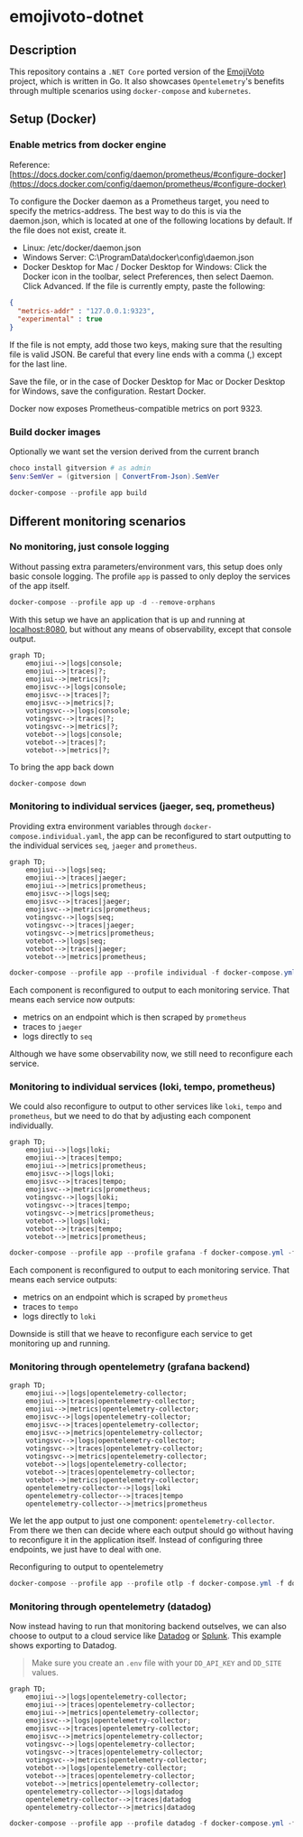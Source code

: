 # emojivoto-dotnet

## Description

This repository contains a `.NET Core` ported version of the [EmojiVoto](https://github.com/BuoyantIO/emojivoto) project, which is written in Go. It also showcases `Opentelemetry`'s benefits through multiple scenarios using `docker-compose` and `kubernetes`.

## Setup (Docker)

### Enable metrics from docker engine

Reference: [https://docs.docker.com/config/daemon/prometheus/#configure-docker](https://docs.docker.com/config/daemon/prometheus/#configure-docker)

To configure the Docker daemon as a Prometheus target, you need to specify the metrics-address. The best way to do this is via the daemon.json, which is located at one of the following locations by default. If the file does not exist, create it.

* Linux: /etc/docker/daemon.json
* Windows Server: C:\ProgramData\docker\config\daemon.json
* Docker Desktop for Mac / Docker Desktop for Windows: Click the Docker icon in the toolbar, select Preferences, then select Daemon. Click Advanced.
If the file is currently empty, paste the following:

```json
{
  "metrics-addr" : "127.0.0.1:9323",
  "experimental" : true
}
```

If the file is not empty, add those two keys, making sure that the resulting file is valid JSON. Be careful that every line ends with a comma (,) except for the last line.

Save the file, or in the case of Docker Desktop for Mac or Docker Desktop for Windows, save the configuration. Restart Docker.

Docker now exposes Prometheus-compatible metrics on port 9323.

### Build docker images

Optionally we want set the version derived from the current branch

```powershell
choco install gitversion # as admin
$env:SemVer = (gitversion | ConvertFrom-Json).SemVer
```

```powershell
docker-compose --profile app build
```

## Different monitoring scenarios

### No monitoring, just console logging

Without passing extra parameters/environment vars, this setup does only basic console logging.
The profile `app` is passed to only deploy the services of the app itself.

```powershell
docker-compose --profile app up -d --remove-orphans
```

With this setup we have an application that is up and running at [localhost:8080](http://localhost:8080),
but without any means of observability, except that console output.

```mermaid
graph TD;
    emojiui-->|logs|console;
    emojiui-->|traces|?;
    emojiui-->|metrics|?;
    emojisvc-->|logs|console;
    emojisvc-->|traces|?;
    emojisvc-->|metrics|?;
    votingsvc-->|logs|console;
    votingsvc-->|traces|?;
    votingsvc-->|metrics|?;
    votebot-->|logs|console;
    votebot-->|traces|?;
    votebot-->|metrics|?;
```

To bring the app back down

```powershell
docker-compose down
```

### Monitoring to individual services (jaeger, seq, prometheus)

Providing extra environment variables through `docker-compose.individual.yaml`, the app can be reconfigured to start outputting to the individual services `seq`, `jaeger` and `prometheus`.

```mermaid
graph TD;
    emojiui-->|logs|seq;
    emojiui-->|traces|jaeger;
    emojiui-->|metrics|prometheus;
    emojisvc-->|logs|seq;
    emojisvc-->|traces|jaeger;
    emojisvc-->|metrics|prometheus;
    votingsvc-->|logs|seq;
    votingsvc-->|traces|jaeger;
    votingsvc-->|metrics|prometheus;
    votebot-->|logs|seq;
    votebot-->|traces|jaeger;
    votebot-->|metrics|prometheus;
```

```powershell
docker-compose --profile app --profile individual -f docker-compose.yml -f docker-compose.individual.yaml up -d --remove-orphans
```

Each component is reconfigured to output to each monitoring service. That means each service now outputs:

* metrics on an endpoint which is then scraped by `prometheus`
* traces to `jaeger`
* logs directly to `seq`

Although we have some observability now, we still need to reconfigure each service.

### Monitoring to individual services (loki, tempo, prometheus)

We could also reconfigure to output to other services like `loki`, `tempo` and `prometheus`, but we need to do that by adjusting each component individually.

```mermaid
graph TD;
    emojiui-->|logs|loki;
    emojiui-->|traces|tempo;
    emojiui-->|metrics|prometheus;
    emojisvc-->|logs|loki;
    emojisvc-->|traces|tempo;
    emojisvc-->|metrics|prometheus;
    votingsvc-->|logs|loki;
    votingsvc-->|traces|tempo;
    votingsvc-->|metrics|prometheus;
    votebot-->|logs|loki;
    votebot-->|traces|tempo;
    votebot-->|metrics|prometheus;
```

```powershell
docker-compose --profile app --profile grafana -f docker-compose.yml -f docker-compose.individual-grafana.yaml up -d --remove-orphans
```

Each component is reconfigured to output to each monitoring service. That means each service outputs:

* metrics on an endpoint which is scraped by `prometheus`
* traces to `tempo`
* logs directly to `loki`

Downside is still that we heave to reconfigure each service to get monitoring up and running.

### Monitoring through opentelemetry (grafana backend)

```mermaid
graph TD;
    emojiui-->|logs|opentelemetry-collector;
    emojiui-->|traces|opentelemetry-collector;
    emojiui-->|metrics|opentelemetry-collector;
    emojisvc-->|logs|opentelemetry-collector;
    emojisvc-->|traces|opentelemetry-collector;
    emojisvc-->|metrics|opentelemetry-collector;
    votingsvc-->|logs|opentelemetry-collector;
    votingsvc-->|traces|opentelemetry-collector;
    votingsvc-->|metrics|opentelemetry-collector;
    votebot-->|logs|opentelemetry-collector;
    votebot-->|traces|opentelemetry-collector;
    votebot-->|metrics|opentelemetry-collector;
    opentelemetry-collector-->|logs|loki
    opentelemetry-collector-->|traces|tempo
    opentelemetry-collector-->|metrics|prometheus
```

We let the app output to just one component: `opentelemetry-collector`. From there we then can decide where each output should go without
having to reconfigure it in the application itself. Instead of configuring three endpoints, we just have to deal with one.

Reconfiguring to output to opentelemetry

```powershell
docker-compose --profile app --profile otlp -f docker-compose.yml -f docker-compose.otlp.yaml up -d --remove-orphans
```

### Monitoring through opentelemetry (datadog)

Now instead having to run that monitoring backend outselves, we can also choose to output to a cloud service like [Datadog](https://datadoghq.com) or [Splunk](https://www.splunk.com/). This example shows exporting to Datadog.

> Make sure you create an `.env` file with your `DD_API_KEY` and `DD_SITE` values.

```mermaid
graph TD;
    emojiui-->|logs|opentelemetry-collector;
    emojiui-->|traces|opentelemetry-collector;
    emojiui-->|metrics|opentelemetry-collector;
    emojisvc-->|logs|opentelemetry-collector;
    emojisvc-->|traces|opentelemetry-collector;
    emojisvc-->|metrics|opentelemetry-collector;
    votingsvc-->|logs|opentelemetry-collector;
    votingsvc-->|traces|opentelemetry-collector;
    votingsvc-->|metrics|opentelemetry-collector;
    votebot-->|logs|opentelemetry-collector;
    votebot-->|traces|opentelemetry-collector;
    votebot-->|metrics|opentelemetry-collector;
    opentelemetry-collector-->|logs|datadog
    opentelemetry-collector-->|traces|datadog
    opentelemetry-collector-->|metrics|datadog
```

```powershell
docker-compose --profile app --profile datadog -f docker-compose.yml -f docker-compose.otlp-datadog.yaml up -d --remove-orphans
```
